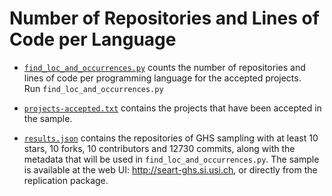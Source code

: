 # Number of Repositories and Lines of Code per Language

* [`find_loc_and_occurrences.py`](find_loc_and_occurrences.py) counts the number of repositories and lines of code per programming language for the accepted projects.   
  Run `find_loc_and_occurrences.py`

* [`projects-accepted.txt`](projects-accepted.txt) contains the projects that have been accepted in the sample.

* [`results.json`](results.json) contains the repositories of GHS sampling with at least 10 stars, 10 forks, 10 contributors and 12730 commits, along with the metadata that will be used in `find_loc_and_occurrences.py`.
The sample is available at the web UI: http://seart-ghs.si.usi.ch, or directly from the replication package.